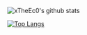 ![xTheEc0's github stats](https://github-readme-stats.vercel.app/api?username=xTheEc0&count_private=true&show_icons=true&theme=radical)  

[![Top Langs](https://github-readme-stats.vercel.app/api/top-langs/?username=xTheEc0&theme=radical&langs_count=6&layout=compact)](https://github.com/anuraghazra/github-readme-stats)
